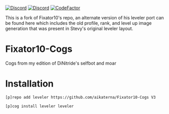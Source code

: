 [![Discord](https://img.shields.io/discord/221158719025709056.svg?style=for-the-badge)](https://discord.me/fixator10)
[![Discord](https://img.shields.io/badge/Red-DiscordBot-red.svg?style=for-the-badge)](https://github.com/Cog-Creators/Red-DiscordBot)
[![CodeFactor](https://www.codefactor.io/repository/github/fixator10/fixator10-cogs/badge?style=for-the-badge)](https://www.codefactor.io/repository/github/fixator10/fixator10-cogs)

This is a fork of Fixator10's repo, an alternate version of his leveler port can be found here which includes the old profile, rank, and level up image generation that was present in Stevy's original leveler layout.

# Fixator10-Cogs
Cogs from my edition of DiNitride's selfbot and moar

# Installation
`[p]repo add leveler https://github.com/aikaterna/Fixator10-Cogs V3`

`[p]cog install leveler leveler`
